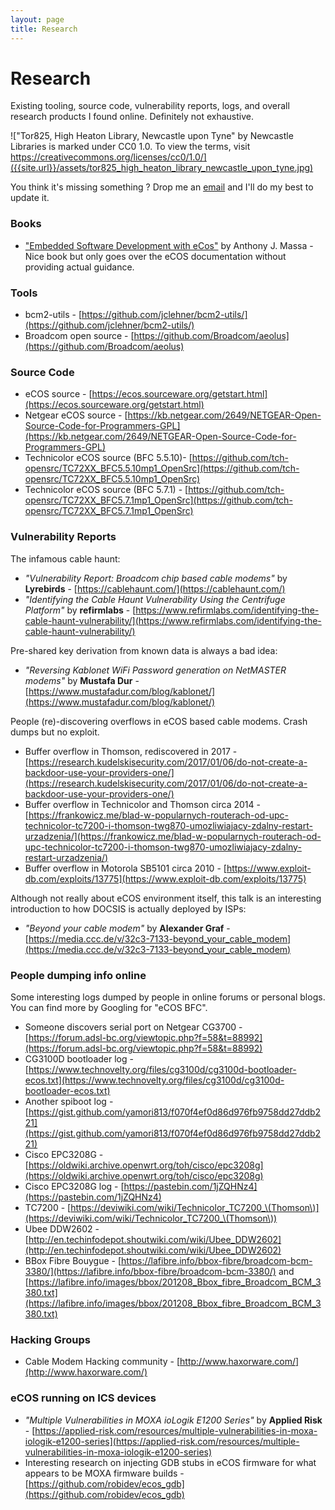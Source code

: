 ```yaml
---
layout: page
title: Research
---
```


# Research

Existing tooling, source code, vulnerability reports, logs, and overall research products I found online. Definitely not exhaustive.

!["Tor825, High Heaton Library, Newcastle upon Tyne" by Newcastle Libraries is marked under CC0 1.0. To view the terms, visit https://creativecommons.org/licenses/cc0/1.0/]({{site.url}}/assets/tor825_high_heaton_library_newcastle_upon_tyne.jpg)

You think it's missing something ? Drop me an [email]({{site.url}}/about) and I'll do my best to update it.

### Books

- ["Embedded Software Development with eCos"](https://www.amazon.com/Embedded-Software-Development-Anthony-2002-12-05/dp/B01FKUUW2A) by Anthony J. Massa - Nice book but only goes over the eCOS documentation without providing actual guidance.

### Tools

- bcm2-utils - [https://github.com/jclehner/bcm2-utils/](https://github.com/jclehner/bcm2-utils/)
- Broadcom open source - [https://github.com/Broadcom/aeolus](https://github.com/Broadcom/aeolus)

### Source Code

- eCOS source - [https://ecos.sourceware.org/getstart.html](https://ecos.sourceware.org/getstart.html)
- Netgear eCOS source - [https://kb.netgear.com/2649/NETGEAR-Open-Source-Code-for-Programmers-GPL](https://kb.netgear.com/2649/NETGEAR-Open-Source-Code-for-Programmers-GPL)
- Technicolor eCOS source (BFC 5.5.10)- [https://github.com/tch-opensrc/TC72XX_BFC5.5.10mp1_OpenSrc](https://github.com/tch-opensrc/TC72XX_BFC5.5.10mp1_OpenSrc) 
- Technicolor eCOS source (BFC 5.7.1) - [https://github.com/tch-opensrc/TC72XX_BFC5.7.1mp1_OpenSrc](https://github.com/tch-opensrc/TC72XX_BFC5.7.1mp1_OpenSrc)

### Vulnerability Reports

The infamous cable haunt:

- _"Vulnerability Report: Broadcom chip based cable modems"_ by **Lyrebirds** - [https://cablehaunt.com/](https://cablehaunt.com/)
- _"Identifying the Cable Haunt Vulnerability Using the Centrifuge Platform"_ by **refirmlabs** - [https://www.refirmlabs.com/identifying-the-cable-haunt-vulnerability/](https://www.refirmlabs.com/identifying-the-cable-haunt-vulnerability/)

Pre-shared key derivation from known data is always a bad idea:

- _"Reversing Kablonet WiFi Password generation on NetMASTER modems"_  by **Mustafa Dur** - [https://www.mustafadur.com/blog/kablonet/](https://www.mustafadur.com/blog/kablonet/)

People (re)-discovering overflows in eCOS based cable modems. Crash dumps but no exploit.

- Buffer overflow in Thomson, rediscovered in 2017 - [https://research.kudelskisecurity.com/2017/01/06/do-not-create-a-backdoor-use-your-providers-one/](https://research.kudelskisecurity.com/2017/01/06/do-not-create-a-backdoor-use-your-providers-one/)
- Buffer overflow in Technicolor and Thomson circa 2014 - [https://frankowicz.me/blad-w-popularnych-routerach-od-upc-technicolor-tc7200-i-thomson-twg870-umozliwiajacy-zdalny-restart-urzadzenia/](https://frankowicz.me/blad-w-popularnych-routerach-od-upc-technicolor-tc7200-i-thomson-twg870-umozliwiajacy-zdalny-restart-urzadzenia/)
- Buffer overflow in Motorola SB5101 circa 2010 - [https://www.exploit-db.com/exploits/13775](https://www.exploit-db.com/exploits/13775)

Although not really about eCOS environment itself, this talk is an interesting introduction to how DOCSIS is actually deployed by ISPs:

- _"Beyond your cable modem"_ by **Alexander Graf** - [https://media.ccc.de/v/32c3-7133-beyond_your_cable_modem](https://media.ccc.de/v/32c3-7133-beyond_your_cable_modem)

### People dumping info online

Some interesting logs dumped by people in online forums or personal blogs. You can find more by Googling for "eCOS BFC".

- Someone discovers serial port on Netgear CG3700 - [https://forum.adsl-bc.org/viewtopic.php?f=58&t=88992](https://forum.adsl-bc.org/viewtopic.php?f=58&t=88992)
- CG3100D bootloader log - [https://www.technovelty.org/files/cg3100d/cg3100d-bootloader-ecos.txt](https://www.technovelty.org/files/cg3100d/cg3100d-bootloader-ecos.txt)
- Another spiboot log - [https://gist.github.com/yamori813/f070f4ef0d86d976fb9758dd27ddb221](https://gist.github.com/yamori813/f070f4ef0d86d976fb9758dd27ddb221)
- Cisco EPC3208G - [https://oldwiki.archive.openwrt.org/toh/cisco/epc3208g](https://oldwiki.archive.openwrt.org/toh/cisco/epc3208g)
- Cisco EPC3208G log - [https://pastebin.com/1jZQHNz4](https://pastebin.com/1jZQHNz4)
- TC7200 - [https://deviwiki.com/wiki/Technicolor_TC7200_\(Thomson\)](https://deviwiki.com/wiki/Technicolor_TC7200_\(Thomson\))
- Ubee DDW2602 - [http://en.techinfodepot.shoutwiki.com/wiki/Ubee_DDW2602](http://en.techinfodepot.shoutwiki.com/wiki/Ubee_DDW2602)
- BBox Fibre Bouygue - [https://lafibre.info/bbox-fibre/broadcom-bcm-3380/](https://lafibre.info/bbox-fibre/broadcom-bcm-3380/) and [https://lafibre.info/images/bbox/201208_Bbox_fibre_Broadcom_BCM_3380.txt](https://lafibre.info/images/bbox/201208_Bbox_fibre_Broadcom_BCM_3380.txt)

### Hacking Groups

- Cable Modem Hacking community - [http://www.haxorware.com/](http://www.haxorware.com/)

### eCOS running on ICS devices

- _"Multiple Vulnerabilities in MOXA ioLogik E1200 Series"_ by **Applied Risk** - [https://applied-risk.com/resources/multiple-vulnerabilities-in-moxa-iologik-e1200-series](https://applied-risk.com/resources/multiple-vulnerabilities-in-moxa-iologik-e1200-series)
- Interesting research on injecting GDB stubs in eCOS firmware for what appears to be MOXA firmware builds - [https://github.com/robidev/ecos_gdb](https://github.com/robidev/ecos_gdb)
